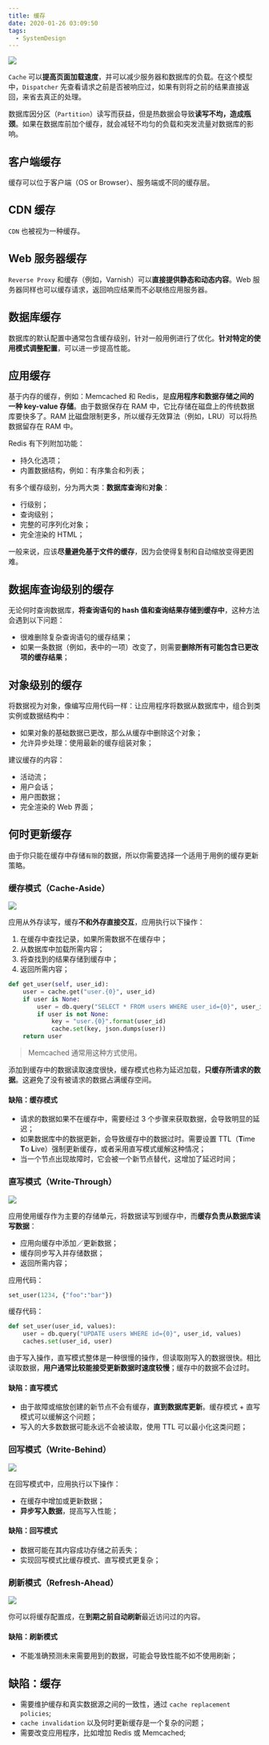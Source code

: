 ```yaml
---
title: 缓存
date: 2020-01-26 03:09:50
tags:
  - SystemDesign
---
```

![](https://raw.githubusercontent.com/necusjz/mPOST/master/SystemDesign/07/00.jpg)

`Cache` 可以**提高页面加载速度**，并可以减少服务器和数据库的负载。在这个模型中，`Dispatcher` 先查看请求之前是否被响应过，如果有则将之前的结果直接返回，来省去真正的处理。

数据库因分区（`Partition`）读写而获益，但是热数据会导致**读写不均，造成瓶颈**。如果在数据库前加个缓存，就会减轻不均匀的负载和突发流量对数据库的影响。
<!--more-->

## 客户端缓存
缓存可以位于客户端（OS or Browser）、服务端或不同的缓存层。

## CDN 缓存
`CDN` 也被视为一种缓存。

## Web 服务器缓存
`Reverse Proxy` 和缓存（例如，Varnish）可以**直接提供静态和动态内容**。Web 服务器同样也可以缓存请求，返回响应结果而不必联络应用服务器。

## 数据库缓存
数据库的默认配置中通常包含缓存级别，针对一般用例进行了优化。**针对特定的使用模式调整配置**，可以进一步提高性能。

## 应用缓存
基于内存的缓存，例如：Memcached 和 Redis，是**应用程序和数据存储之间的一种 key-value 存储**。由于数据保存在 RAM 中，它比存储在磁盘上的传统数据库要快多了。RAM 比磁盘限制更多，所以缓存无效算法（例如，LRU）可以将热数据留存在 RAM 中。

Redis 有下列附加功能：
- 持久化选项；
- 内置数据结构，例如：有序集合和列表；

有多个缓存级别，分为两大类：**数据库查询**和**对象**：
- 行级别；
- 查询级别；
- 完整的可序列化对象；
- 完全渲染的 HTML；

一般来说，应该**尽量避免基于文件的缓存**，因为会使得复制和自动缩放变得更困难。

## 数据库查询级别的缓存
无论何时查询数据库，**将查询语句的 hash 值和查询结果存储到缓存中**，这种方法会遇到以下问题：
- 很难删除复杂查询语句的缓存结果；
- 如果一条数据（例如，表中的一项）改变了，则需要**删除所有可能包含已更改项的缓存结果**；

## 对象级别的缓存
将数据视为对象，像编写应用代码一样：让应用程序将数据从数据库中，组合到类实例或数据结构中：
- 如果对象的基础数据已更改，那么从缓存中删除这个对象；
- 允许异步处理：使用最新的缓存组装对象；

建议缓存的内容：
- 活动流；
- 用户会话；
- 用户图数据；
- 完全渲染的 Web 界面；

## 何时更新缓存
由于你只能在缓存中存储`有限`的数据，所以你需要选择一个适用于用例的缓存更新策略。

### 缓存模式（Cache-Aside）
![](https://raw.githubusercontent.com/necusjz/mPOST/master/SystemDesign/07/01.jpg)

应用从外存读写，缓存**不和外存直接交互**，应用执行以下操作：
1. 在缓存中查找记录，如果所需数据不在缓存中；
2. 从数据库中加载所需内容；
3. 将查找到的结果存储到缓存中；
4. 返回所需内容；

```python
def get_user(self, user_id):
    user = cache.get("user.{0}", user_id)
    if user is None:
        user = db.query("SELECT * FROM users WHERE user_id={0}", user_id)
        if user is not None:
            key = "user.{0}".format(user_id)
            cache.set(key, json.dumps(user))
    return user
```

> Memcached 通常用这种方式使用。

添加到缓存中的数据读取速度很快，缓存模式也称为延迟加载，**只缓存所请求的数据**。这避免了没有被请求的数据占满缓存空间。

#### 缺陷：缓存模式
- 请求的数据如果不在缓存中，需要经过 3 个步骤来获取数据，会导致明显的延迟；
- 如果数据库中的数据更新，会导致缓存中的数据过时。需要设置 TTL（**T**ime **T**o **L**ive）强制更新缓存，或者采用直写模式缓解这种情况；
- 当一个节点出现故障时，它会被一个新节点替代，这增加了延迟时间；

### 直写模式（Write-Through）
![](https://raw.githubusercontent.com/necusjz/mPOST/master/SystemDesign/07/02.jpg)

应用使用缓存作为主要的存储单元，将数据读写到缓存中，而**缓存负责从数据库读写数据**：
- 应用向缓存中添加／更新数据；
- 缓存同步写入并存储数据；
- 返回所需内容；

应用代码：
```python
set_user(1234, {"foo":"bar"})
```

缓存代码：
```python
def set_user(user_id, values):
    user = db.query("UPDATE users WHERE id={0}", user_id, values)
    caches.set(user_id, user)
```

由于写入操作，直写模式整体是一种很慢的操作，但读取刚写入的数据很快。相比读取数据，**用户通常比较能接受更新数据时速度较慢**；缓存中的数据不会过时。

#### 缺陷：直写模式
- 由于故障或缩放创建的新节点不会有缓存，**直到数据库更新**。缓存模式 + 直写模式可以缓解这个问题；
- 写入的大多数数据可能永远不会被读取，使用 TTL 可以最小化这类问题；

### 回写模式（Write-Behind）
![](https://raw.githubusercontent.com/necusjz/mPOST/master/SystemDesign/07/03.jpg)

在回写模式中，应用执行以下操作：
- 在缓存中增加或更新数据；
- **异步写入数据**，提高写入性能；

#### 缺陷：回写模式
- 数据可能在其内容成功存储之前丢失；
- 实现回写模式比缓存模式、直写模式更复杂；

### 刷新模式（Refresh-Ahead）
![](https://raw.githubusercontent.com/necusjz/mPOST/master/SystemDesign/07/04.jpg)

你可以将缓存配置成，在**到期之前自动刷新**最近访问过的内容。

#### 缺陷：刷新模式
- 不能准确预测未来需要用到的数据，可能会导致性能不如不使用刷新；

## 缺陷：缓存
- 需要维护缓存和真实数据源之间的一致性，通过 `cache replacement policies`;
- `cache invalidation` 以及何时更新缓存是一个复杂的问题；
- 需要改变应用程序，比如增加 Redis 或 Memcached;
